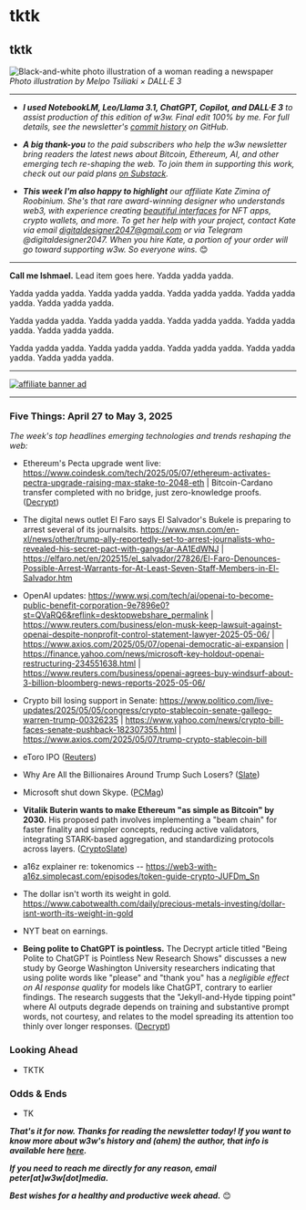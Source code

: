 # tktk
## tktk

![Black-and-white photo illustration of a woman reading a newspaper](https://w3w.news/img/newsreader-illo-melpo-tsiliaki-DALLE3-1920.jpg)
*Photo illustration by Melpo Tsiliaki × DALL·E 3*

<hr>

- _**I used NotebookLM, Leo/Llama 3.1, ChatGPT, Copilot, and DALL·E 3** to assist production of this edition of w3w. Final edit 100% by me. For full details, see the newsletter's [commit history](https://github.com/peteramckay/w3wnewsletter/commits) on GitHub._ <!-- Edit listed AIs as needed before final publication. -->

- _**A big thank-you** to the paid subscribers who help the w3w newsletter bring readers the latest news about Bitcoin, Ethereum, AI, and other emerging tech re-shaping the web. To join them in supporting this work, check out our paid plans [on Substack](https://w3wnews.substack.com/subscribe)._

- _**This week I'm also happy to highlight** our affiliate Kate Zimina of Roobinium. She's that rare award-winning designer who understands web3, with experience creating [beautiful interfaces](https://dribbble.com/roobinium) for NFT apps, crypto wallets, and more. To get her help with your project, contact Kate via email digitaldesigner2047@gmail.com or via Telegram @digitaldesigner2047. When you hire Kate, a portion of your order will go toward supporting w3w. So everyone wins._ 😊

<hr>

**Call me Ishmael.** Lead item goes here. Yadda yadda yadda.

 Yadda yadda yadda. Yadda yadda yadda. Yadda yadda yadda. Yadda yadda yadda. Yadda yadda yadda.

 Yadda yadda yadda. Yadda yadda yadda. Yadda yadda yadda. Yadda yadda yadda. Yadda yadda yadda.

 Yadda yadda yadda. Yadda yadda yadda. Yadda yadda yadda. Yadda yadda yadda. Yadda yadda yadda.

 <hr>

 [![affiliate banner ad](https://w3w.news/img/affiliate-kz-letter.png)](
 https://dribbble.com/roobinium)

 <hr>

### Five Things: April 27 to May 3, 2025

*The week's top headlines emerging technologies and trends reshaping the web:*

- Ethereum's Pecta upgrade went live: https://www.coindesk.com/tech/2025/05/07/ethereum-activates-pectra-upgrade-raising-max-stake-to-2048-eth | Bitcoin-Cardano transfer completed with no bridge, just zero-knowledge proofs. ([Decrypt](https://decrypt.co/317840/bitcoinos-demo-sends-btc-to-cardano-and-back-without-a-cross-chain-bridge))

- The digital news outlet El Faro says El Salvador's Bukele is preparing to arrest several of its journalsits. https://www.msn.com/en-xl/news/other/trump-ally-reportedly-set-to-arrest-journalists-who-revealed-his-secret-pact-with-gangs/ar-AA1EdWNJ | https://elfaro.net/en/202515/el_salvador/27826/El-Faro-Denounces-Possible-Arrest-Warrants-for-At-Least-Seven-Staff-Members-in-El-Salvador.htm <!-- Update later in the week. -->

- OpenAI updates: https://www.wsj.com/tech/ai/openai-to-become-public-benefit-corporation-9e7896e0?st=QVaRQ6&reflink=desktopwebshare_permalink | https://www.reuters.com/business/elon-musk-keep-lawsuit-against-openai-despite-nonprofit-control-statement-lawyer-2025-05-06/ | https://www.axios.com/2025/05/07/openai-democratic-ai-expansion | https://finance.yahoo.com/news/microsoft-key-holdout-openai-restructuring-234551638.html | https://www.reuters.com/business/openai-agrees-buy-windsurf-about-3-billion-bloomberg-news-reports-2025-05-06/

- Crypto bill losing support in Senate: https://www.politico.com/live-updates/2025/05/05/congress/crypto-stablecoin-senate-gallego-warren-trump-00326235 | https://www.yahoo.com/news/crypto-bill-faces-senate-pushback-182307355.html | https://www.axios.com/2025/05/07/trump-crypto-stablecoin-bill

- eToro IPO ([Reuters](https://www.reuters.com/markets/deals/israels-etoro-targets-4-billion-valuation-us-ipo-2025-05-05/))

- Why Are All the Billionaires Around Trump Such Losers? ([Slate](https://slate.com/news-and-politics/2025/05/jeff-bezos-elon-musk-mark-zuckerberg-donald-trump-billionaire-losers-maga.html))

- Microsoft shut down Skype. ([PCMag](https://www.pcmag.com/news/microsoft-is-shutting-down-skype-shifting-users-to-teams?utm_country_code=US))

- **Vitalik Buterin wants to make Ethereum "as simple as Bitcoin" by 2030.** His proposed path involves implementing a "beam chain" for faster finality and simpler concepts, reducing active validators, integrating STARK-based aggregation, and standardizing protocols across layers. ([CryptoSlate](https://cryptoslate.com/vitalik-buterin-wants-to-make-ethereum-as-simple-as-bitcoin-by-2030/)) <!-- Drafted by NotebookLM -->

- a16z explainer re: tokenomics -- https://web3-with-a16z.simplecast.com/episodes/token-guide-crypto-JUFDm_Sn

- The dollar isn't worth its weight in gold. https://www.cabotwealth.com/daily/precious-metals-investing/dollar-isnt-worth-its-weight-in-gold

- NYT beat on earnings. <!-- Link TK -->

- **Being polite to ChatGPT is pointless.** <!-- Earlier summary drafted by NotebookLM --> The Decrypt article titled "Being Polite to ChatGPT is Pointless New Research Shows" discusses a new study by George Washington University researchers indicating that using polite words like "please" and "thank you" has a *negligible effect on AI response quality* for models like ChatGPT, contrary to earlier findings. The research suggests that the "Jekyll-and-Hyde tipping point" where AI outputs degrade depends on training and substantive prompt words, not courtesy, and relates to the model spreading its attention too thinly over longer responses. ([Decrypt](https://decrypt.co/317176/polite-chatgpt-pointless-new-research))

### Looking Ahead

- TKTK <!-- Add a CTA either at the beginning or end of this section. Here's language from last week: I'm adding a new section this week to cover specific tech events and developments coming up. If you have conferences, award competitions, or similar time-sensitive stuff in the works, this is a place I'd like to share such info in future updates. Please email me the details at peter[at]w3w[dot]media. 📬 -->

### Odds & Ends

- TK

_**That's it for now. Thanks for reading the newsletter today! If you want to know more about w3w's history and (ahem) the author, that info is available here [here](https://w3wnews.substack.com/about).**_ 

_**If you need to reach me directly for any reason, email peter[at]w3w[dot]media.**_

_**Best wishes for a healthy and productive week ahead.**_ 😊
